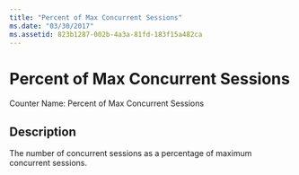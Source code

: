 ```yaml
---
title: "Percent of Max Concurrent Sessions"
ms.date: "03/30/2017"
ms.assetid: 823b1287-002b-4a3a-81fd-183f15a482ca
---
```

# Percent of Max Concurrent Sessions
Counter Name: Percent of Max Concurrent Sessions  
  
## Description  
 The number of concurrent sessions as a percentage of maximum concurrent sessions.
